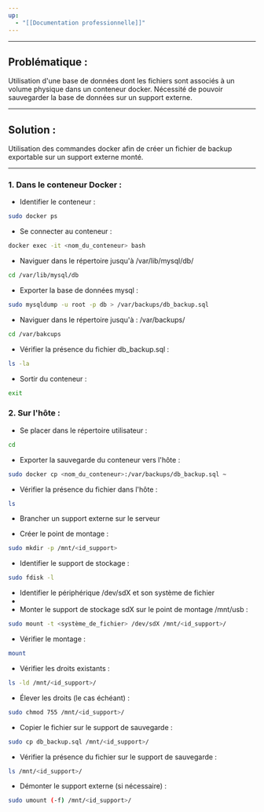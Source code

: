 ```yaml
---
up:
  - "[[Documentation professionnelle]]"
---
```


---
## Problématique :
Utilisation d'une base de données dont les fichiers sont associés à un volume physique dans un conteneur docker.
Nécessité de pouvoir sauvegarder la base de données sur un support externe.

---
## Solution :
Utilisation des commandes docker afin de créer un fichier de backup exportable sur un support externe monté.

---
### 1. Dans le conteneur Docker :

- Identifier le conteneur : 
```bash
sudo docker ps
```

- Se connecter au conteneur : 
```bash
docker exec -it <nom_du_conteneur> bash
```

- Naviguer dans le répertoire jusqu'à /var/lib/mysql/db/
```bash
cd /var/lib/mysql/db
```

- Exporter la base de données mysql :
```bash
sudo mysqldump -u root -p db > /var/backups/db_backup.sql
```

- Naviguer dans le répertoire jusqu'à : /var/backups/
```bash
cd /var/bakcups
```

- Vérifier la présence du fichier db_backup.sql :
```bash
ls -la
```

- Sortir du conteneur :
```bash
exit
```

### 2. Sur l'hôte :

- Se placer dans le répertoire utilisateur :
```bash
cd
```

- Exporter la sauvegarde du conteneur vers l'hôte : 
```bash
sudo docker cp <nom_du_conteneur>:/var/backups/db_backup.sql ~
```

- Vérifier la présence du fichier dans l'hôte :
```bash
ls
```

- Brancher un support externe sur le serveur

- Créer le point de montage :
```bash
sudo mkdir -p /mnt/<id_support>
```

- Identifier le support de stockage :
```bash
sudo fdisk -l
```

- Identifier le périphérique /dev/sdX et son système de fichier
- 
- Monter le support de stockage sdX sur le point de montage /mnt/usb :
```bash
sudo mount -t <système_de_fichier> /dev/sdX /mnt/<id_support>/
```

- Vérifier le montage :
```bash
mount
```

- Vérifier les droits existants :
```bash
ls -ld /mnt/<id_support>/
```

- Élever les droits (le cas échéant) :
```bash
sudo chmod 755 /mnt/<id_support>/
```


- Copier le fichier sur le support de sauvegarde :
```bash
sudo cp db_backup.sql /mnt/<id_support>/
```

- Vérifier la présence du fichier sur le support de sauvegarde :
```bash
ls /mnt/<id_support>/
```

- Démonter le support externe (si nécessaire) :
```bash
sudo umount (-f) /mnt/<id_support>/
```

